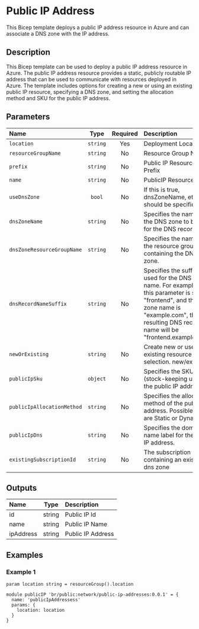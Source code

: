 # Public IP Address

This Bicep template deploys a public IP address resource in Azure and can associate a DNS zone with the IP address.

## Description

This Bicep template can be used to deploy a public IP address resource in Azure.
The public IP address resource provides a static, publicly routable IP address that can be used to communicate with resources deployed in Azure. The template includes options for creating a new or using an existing public IP resource, specifying a DNS zone, and setting the allocation method and SKU for the public IP address.

## Parameters

| Name                       | Type     | Required | Description                                                                                                                                                                                                         |
| :------------------------- | :------: | :------: | :------------------------------------------------------------------------------------------------------------------------------------------------------------------------------------------------------------------ |
| `location`                 | `string` | Yes      | Deployment Location                                                                                                                                                                                                 |
| `resourceGroupName`        | `string` | No       | Resource Group Name                                                                                                                                                                                                 |
| `prefix`                   | `string` | No       | Public IP Resource Prefix                                                                                                                                                                                           |
| `name`                     | `string` | No       | PublicIP Resource Name                                                                                                                                                                                              |
| `useDnsZone`               | `bool`   | No       | If this is true, dnsZoneName, etc. should be specified                                                                                                                                                              |
| `dnsZoneName`              | `string` | No       | Specifies the name of the DNS zone to be used for the DNS record.                                                                                                                                                   |
| `dnsZoneResourceGroupName` | `string` | No       | Specifies the name of the resource group containing the DNS zone.                                                                                                                                                   |
| `dnsRecordNameSuffix`      | `string` | No       | Specifies the suffix to be used for the DNS record name. For example, if this parameter is set to "frontend", and the DNS zone name is "example.com", the resulting DNS record name will be "frontend.example.com". |
| `newOrExisting`            | `string` | No       | Create new or use existing resource selection. new/existing                                                                                                                                                         |
| `publicIpSku`              | `object` | No       | Specifies the SKU (stock-keeping unit) of the public IP address.                                                                                                                                                    |
| `publicIpAllocationMethod` | `string` | No       | Specifies the allocation method of the public IP address. Possible values are Static or Dynamic.                                                                                                                    |
| `publicIpDns`              | `string` | No       | Specifies the domain name label for the public IP address.                                                                                                                                                          |
| `existingSubscriptionId`   | `string` | No       | The subscription containing an existing dns zone                                                                                                                                                                    |

## Outputs

| Name      | Type   | Description       |
| :-------- | :----: | :---------------- |
| id        | string | Public IP Id      |
| name      | string | Public IP Name    |
| ipAddress | string | Public IP Address |

## Examples

### Example 1

```bicep
param location string = resourceGroup().location

module publicIP 'br/public:network/public-ip-addresses:0.0.1' = {
  name: 'publicIpAddressess'
  params: {
    location: location
  }
}
```